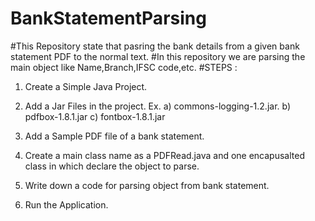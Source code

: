 # BankStatementParsing
#This Repository state that pasring the bank details from a given bank statement PDF to the normal text.
#In this repository we are parsing the main object like Name,Branch,IFSC code,etc.
#STEPS :
1) Create a Simple Java Project.

2) Add a Jar Files in the project. 
Ex. a) commons-logging-1.2.jar.
b) pdfbox-1.8.1.jar
c) fontbox-1.8.1.jar


3) Add a Sample PDF file of a bank statement.
4) Create a main class name as a PDFRead.java and one encapusalted class in which declare the object to parse.
5) Write down a code for parsing object from bank statement.
6) Run the Application. 

